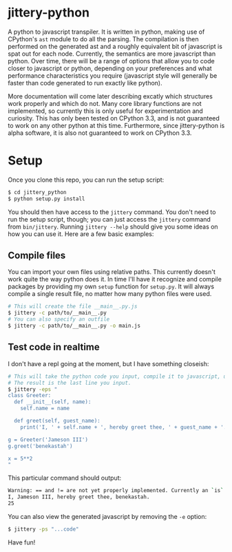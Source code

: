 jittery-python
==============

A python to javascript transpiler. It is written in python, making use of CPython's `ast` module to do all the parsing. The compilation is then performed on the generated ast and a roughly equivalent bit of javascript is spat out for each node. Currently, the semantics are more javascript than python. Over time, there will be a range of options that allow you to code closer to javascript or python, depending on your preferences and what performance characteristics you require (javascript style will generally be faster than code generated to run exactly like python).

More documentation will come later describing excatly which structures work properly and which do not. Many core library functions are not implemented, so currently this is only useful for experimentation and curiosity. This has only been tested on CPython 3.3, and is not guaranteed to work on any other python at this time. Furthermore, since jittery-python is alpha software, it is also not guaranteed to work on CPython 3.3.

# Setup

Once you clone this repo, you can run the setup script:

```bash
$ cd jittery_python
$ python setup.py install
```

You should then have access to the `jittery` command. You don't need to run the setup script, though; you can just access the `jittery` command from `bin/jittery`. Running `jittery --help` should give you some ideas on how you can use it. Here are a few basic examples:

## Compile files

You can import your own files using relative paths. This currently doesn't work quite the way python does it. In time I'll have it recognize and compile packages by providing my own `setup` function for `setup.py`. It will always compile a single result file, no matter how many python files were used.

```bash
# This will create the file __main__.py.js
$ jittery -c path/to/__main__.py
# You can also specify an outfile
$ jittery -c path/to/__main__.py -o main.js
```

## Test code in realtime

I don't have a repl going at the moment, but I have something closeish:

```bash
# This will take the python code you input, compile it to javascript, use node to run it and print the result.
# The result is the last line you input.
$ jittery -eps "
class Greeter:
  def __init__(self, name):
    self.name = name

  def greet(self, guest_name):
    print('I, ' + self.name + ', hereby greet thee, ' + guest_name + '.')

g = Greeter('Jameson III')
g.greet('benekastah')

x = 5**2
"
```

This particular command should output:

```bash
Warning: == and != are not yet properly implemented. Currently an `is` or `is not` operation is used instead.
I, Jameson III, hereby greet thee, benekastah.
25
```

You can also view the generated javascript by removing the `-e` option:

```bash
$ jittery -ps "...code"
```

Have fun!
